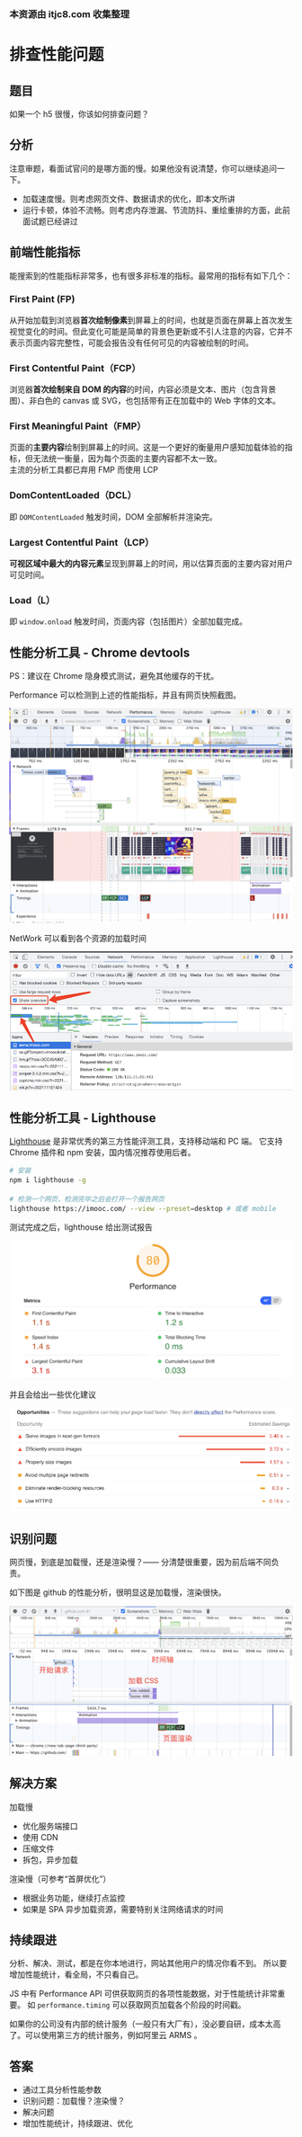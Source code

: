 ### 本资源由 itjc8.com 收集整理
# 排查性能问题

## 题目

如果一个 h5 很慢，你该如何排查问题？

## 分析

注意审题，看面试官问的是哪方面的慢。如果他没有说清楚，你可以继续追问一下。
- 加载速度慢。则考虑网页文件、数据请求的优化，即本文所讲
- 运行卡顿，体验不流畅。则考虑内存泄漏、节流防抖、重绘重排的方面，此前面试题已经讲过

## 前端性能指标

能搜索到的性能指标非常多，也有很多非标准的指标。最常用的指标有如下几个：

### First Paint (FP)
从开始加载到浏览器**首次绘制像素**到屏幕上的时间，也就是页面在屏幕上首次发生视觉变化的时间。但此变化可能是简单的背景色更新或不引人注意的内容，它并不表示页面内容完整性，可能会报告没有任何可见的内容被绘制的时间。

### First Contentful Paint（FCP）
浏览器**首次绘制来自 DOM 的内容**的时间，内容必须是文本、图片（包含背景图）、非白色的 canvas 或 SVG，也包括带有正在加载中的 Web 字体的文本。

### First Meaningful Paint（FMP）
页面的**主要内容**绘制到屏幕上的时间。这是一个更好的衡量用户感知加载体验的指标，但无法统一衡量，因为每个页面的主要内容都不太一致。<br>
主流的分析工具都已弃用 FMP 而使用 LCP

### DomContentLoaded（DCL）
即 `DOMContentLoaded` 触发时间，DOM 全部解析并渲染完。

### Largest Contentful Paint（LCP） 
**可视区域中最大的内容元素**呈现到屏幕上的时间，用以估算页面的主要内容对用户可见时间。

### Load（L）
即 `window.onload` 触发时间，页面内容（包括图片）全部加载完成。

## 性能分析工具 - Chrome devtools

PS：建议在 Chrome 隐身模式测试，避免其他缓存的干扰。

Performance 可以检测到上述的性能指标，并且有网页快照截图。

![](./img/performance.png)


NetWork 可以看到各个资源的加载时间

![](./img/network.png)


## 性能分析工具 - Lighthouse

[Lighthouse](https://www.npmjs.com/package/lighthouse) 是非常优秀的第三方性能评测工具，支持移动端和 PC 端。
它支持 Chrome 插件和 npm 安装，国内情况推荐使用后者。

```sh
# 安装
npm i lighthouse -g

# 检测一个网页，检测完毕之后会打开一个报告网页
lighthouse https://imooc.com/ --view --preset=desktop # 或者 mobile
```

测试完成之后，lighthouse 给出测试报告

![](./img/lighthouse-performance.png)

并且会给出一些优化建议

![](./img/lighthouse-sug.png)

## 识别问题

网页慢，到底是加载慢，还是渲染慢？—— 分清楚很重要，因为前后端不同负责。

如下图是 github 的性能分析，很明显这是加载慢，渲染很快。

![](./img/github-performance.png)

## 解决方案

加载慢
- 优化服务端接口
- 使用 CDN
- 压缩文件
- 拆包，异步加载

渲染慢（可参考“首屏优化”）
- 根据业务功能，继续打点监控
- 如果是 SPA 异步加载资源，需要特别关注网络请求的时间

## 持续跟进

分析、解决、测试，都是在你本地进行，网站其他用户的情况你看不到。
所以要增加性能统计，看全局，不只看自己。

JS 中有 Performance API 可供获取网页的各项性能数据，对于性能统计非常重要。
如 `performance.timing` 可以获取网页加载各个阶段的时间戳。

如果你的公司没有内部的统计服务（一般只有大厂有），没必要自研，成本太高了。可以使用第三方的统计服务，例如阿里云 ARMS 。

## 答案

- 通过工具分析性能参数
- 识别问题：加载慢？渲染慢？
- 解决问题
- 增加性能统计，持续跟进、优化

